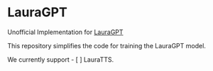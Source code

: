 # LauraGPT
Unofficial Implementation for [LauraGPT](https://arxiv.org/abs/2310.04673)

This repository simplifies the code for training the LauraGPT model.

We currently support
    - [ ] LauraTTS.
